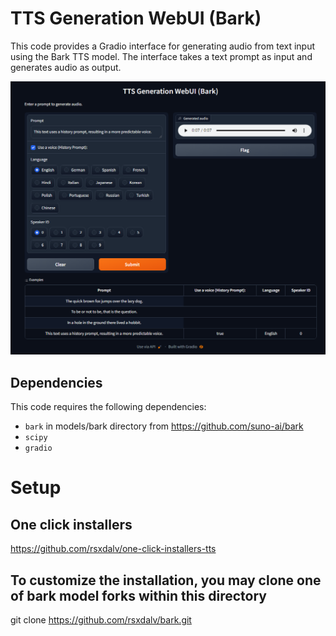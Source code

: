# TTS Generation WebUI (Bark)

This code provides a Gradio interface for generating audio from text input using the Bark TTS model. The interface takes a text prompt as input and generates audio as output.

![Screenshot](screenshot.png)

## Dependencies

This code requires the following dependencies:

- `bark` in models/bark directory from https://github.com/suno-ai/bark
- `scipy`
- `gradio`

# Setup

## One click installers
https://github.com/rsxdalv/one-click-installers-tts

## To customize the installation, you may clone one of bark model forks within this directory

git clone https://github.com/rsxdalv/bark.git
